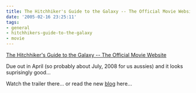 ```yaml
---
title: The Hitchhiker's Guide to the Galaxy -- The Official Movie Website
date: '2005-02-16 23:25:11'
tags:
- general
- hitchhikers-guide-to-the-galaxy
- movie
---
```


<a href="http://hitchhikers.movies.go.com/main.html">The Hitchhiker's Guide to the Galaxy -- The Official Movie Website</a>

Due out in April (so probably about July, 2008 for us aussies) and it looks suprisingly good...

Watch the trailer there... or read the new <a href="http://hitchhikers.movies.go.com/movienews/index.html">blog</a> here...
